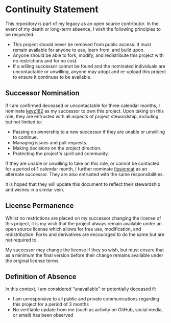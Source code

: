 # Continuity Statement

This repository is part of my legacy as an open source contributor. In the event of my death or long-term absence, I wish the following principles to be respected:

* This project should never be removed from public access. It must remain available for anyone to use, learn from, and build upon.
* Anyone should be able to fork, modify, and redistribute this project with no restrictions and for no cost.
* If a willing successor cannot be found and the nominated individuals are uncontactable or unwilling, anyone may adopt and re-upload this project to ensure it continues to be available.

## Successor Nomination
If I am confirmed deceased or uncontactable for three calendar months, I nominate [keyz182](https://github.com/keyz182) as my successor to own this project. Upon taking on this role, they are entrusted with all aspects of project stewardship, including but not limited to:
* Passing on ownership to a new successor if they are unable or unwilling to continue.
* Managing issues and pull requests.
* Making decisions on the project direction.
* Protecting the project's spirit and community.

If they are unable or unwilling to take on this role, or cannot be contacted for a period of 1 calendar month, I further nominate [fissioncat](https://github.com/fissioncat) as an alternate successor. They are also entrusted with the same responsibilities.

It is hoped that they will update this document to reflect their stewardship and wishes in a similar vein.

## License Permanence
Whilst no restrictions are placed on my successor changing the license of this project, it is my wish that the project always remain available under an open source license which allows for free use, modification, and redistribution. Forks and derivatives are encouraged to do the same but are not required to.

My successor may change the license if they so wish, but must ensure that as a minimum the final version before their change remains available under the original license terms.

## Definition of Absence
In this context, I am considered “unavailable” or potentially deceased if:
* I am unresponsive to all public and private communications regarding this project for a period of 3 months
* No verifiable update from me (such as activity on GitHub, social media, or email) has been observed
